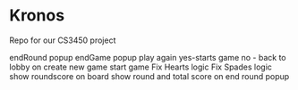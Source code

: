 # Kronos
Repo for our CS3450 project

endRound popup
endGame popup
  play again
	yes-starts game
  	no - back to lobby
on create new game
	start game
Fix Hearts logic
Fix Spades logic
show roundscore on board
show round and total score on end round popup
